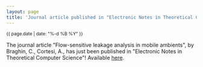 ```yaml
---
layout: page
title: 'Journal article published in "Electronic Notes in Theoretical Computer Science"'
---
```


<small>{{ page.date | date: "%-d %B %Y" }}</small>

The journal article "Flow-sensitive leakage analysis in mobile ambients", by Braghin, C., Cortesi, A., has just been published in "Electronic Notes in Theoretical Computer Science"! Available [here](https://doi.org/10.1016/j.entcs.2004.11.039).
